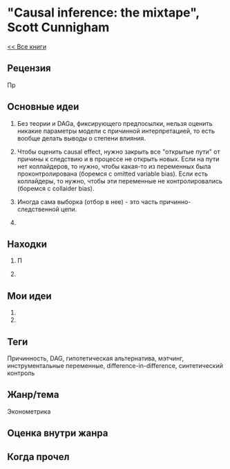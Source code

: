 # "Causal inference: the mixtape", Scott Cunnigham

[<< Все книги](../README.md)

## Рецензия

Пр


## Основные идеи

1. Без теории и DAGа, фиксирующего предпосылки, нельзя оценить никакие параметры модели с причинной интерпретацией, то есть вообще делать выводы о степени влияния.

2. Чтобы оценить causal effect, нужно закрыть все "открытые пути" от причины к следствию и в процессе не открыть новых. Если на пути нет коллайдеров, то нужно, чтобы какая-то из переменных была проконтролирована (боремся с omitted variable bias). Если есть коллайдеры, то нужно, чтобы эти переменные не контролировались (боремся с collaider bias).

3. Иногда сама выборка (отбор в нее) - это часть причинно-следственной цепи.

4.


## Находки

1. П

2. 




## Мои идеи

1.

2.


## Теги

Причинность, DAG, гипотетическая альтернатива, мэтчинг, инструментальные переменные, difference-in-difference, синтетический контроль

## Жанр/тема

Эконометрика

## Оценка внутри жанра



## Когда прочел

